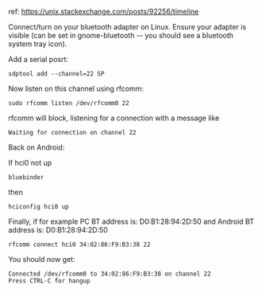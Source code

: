ref: https://unix.stackexchange.com/posts/92256/timeline


Connect/turn on your bluetooth adapter on Linux. Ensure your adapter is visible (can be set in gnome-bluetooth -- you should see a bluetooth system tray icon).

Add a serial posrt:

```
sdptool add --channel=22 SP
```

Now listen on this channel using rfcomm:

```
sudo rfcomm listen /dev/rfcomm0 22
```

rfcomm will block, listening for a connection with a message like

```
Waiting for connection on channel 22
```


Back on Android:

If hci0 not up

```
bluebinder
```

then

```
hciconfig hci0 up
```

Finally, if for example PC BT address is: D0:B1:28:94:2D:50 and Android BT address is: D0:B1:28:94:2D:50

```
rfcomm connect hci0 34:02:86:F9:B3:38 22
```

You should now get:

```
Connected /dev/rfcomm0 to 34:02:86:F9:B3:38 on channel 22
Press CTRL-C for hangup
```

